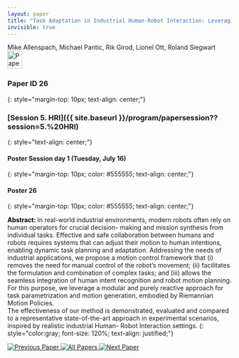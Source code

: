 ```yaml
---
layout: paper
title: "Task Adaptation in Industrial Human-Robot Interaction: Leveraging Riemannian Motion Policies"
invisible: true
---
```

<div class="paper-authors">
<div class="paper-author-box">
    <div class="paper-author-name">Mike Allenspach, Michael Pantic, Rik Girod, Lionel Ott, Roland Siegwart</div>
    <div class="paper-author-uni"></div>
</div>

</div><div class="paper-pdf">
                <div> <a href="https://enriquecoronadozu.github.io/rssproceedings2024/rss20/p026.pdf"><img src="{{ site.baseurl }}/images/paper_link.png" alt="Paper Website" width = "33"  height = "40"/></a> </div>
                </div>

### Paper ID 26
{: style="margin-top: 10px; text-align: center;"}

### [Session 5. HRI]({{ site.baseurl }}/program/papersession??session=5.%20HRI)
{: style="text-align: center;"}

#### Poster Session day 1 (Tuesday, July 16)
{: style="margin-top: 10px; color: #555555; text-align: center;"}

#### Poster 26
{: style="margin-top: 10px; color: #555555; text-align: center;"}

<b style="color: black;">Abstract: </b>In real-world industrial environments, modern
 robots often rely on human operators for crucial decision-
 making and mission synthesis from individual tasks. Effective and
 safe collaboration between humans and robots requires systems
 that can adjust their motion to human intentions, enabling
 dynamic task planning and adaptation. Addressing the needs of
 industrial applications, we propose a motion control framework
 that (i) removes the need for manual control of the robot’s
 movement; (ii) facilitates the formulation and combination of
 complex tasks; and (iii) allows the seamless integration of human
 intent recognition and robot motion planning. For this purpose,
 we leverage a modular and purely reactive approach for task 
 parametrization and motion generation, embodied by Riemannian Motion Policies.  
 The effectiveness of our method is demonstrated, evaluated and compared to a representative state-of-the-art approach in
 experimental scenarios, inspired by realistic industrial Human-
 Robot Interaction settings.
{: style="color:gray; font-size: 120%; text-align: justified;"}


<div class="paper-menu">
<a href="{{ site.baseurl }}/program/papers/025/"> <img src="{{ site.baseurl }}/images/previous_paper_icon.png" alt="Previous Paper" title="Previous Paper"/> </a>
<a href="{{ site.baseurl }}/program/papers"><img src="{{ site.baseurl }}/images/overview_icon.png" alt="All Papers" title="All Papers"/> </a>
<a href="{{ site.baseurl }}/program/papers/027/"> <img src="{{ site.baseurl }}/images/next_paper_icon.png" alt="Next Paper" title="Next Paper"/> </a>

</div>
